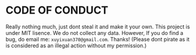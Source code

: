 # CODE OF CONDUCT

Really nothing much, just dont steal it and make it your own. This project is under MIT lisence. We do not collect any data. However, If you do find a bug, do email me: ```xuyixuan370@gmail.com```. Thanks! (Please dont pirate as it is considered as an illegal action without my permission.)